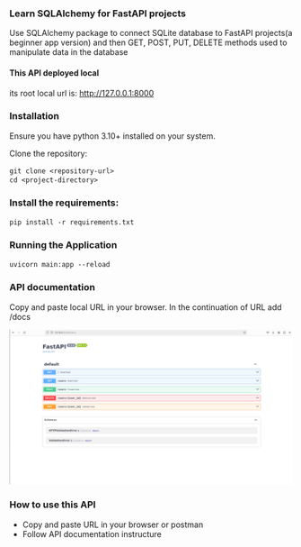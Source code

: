 ### Learn SQLAlchemy for FastAPI projects

Use SQLAlchemy package to connect SQLite database to FastAPI projects(a beginner app version)
and then GET, POST, PUT, DELETE methods used to manipulate data in the database

#### This API deployed local

its root local url is: http://127.0.0.1:8000

### Installation

Ensure you have python 3.10+ installed on your system.

Clone the repository:

```
git clone <repository-url>
cd <project-directory>
```

### Install the requirements:

```
pip install -r requirements.txt
```

### Running the Application

```
uvicorn main:app --reload
```
### API documentation

Copy and paste local URL in your browser. In the continuation of URL add /docs

![documentation](https://github.com/FahimeMirveisi/Python_for_Deployment/blob/main/API_FastAPI/FastAPI_SQL_assignment6/classcode6/assets/beginner_app_docs.png)

### How to use this API

- Copy and paste URL in your browser or postman
- Follow API documentation instructure

